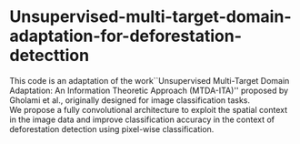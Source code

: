# Unsupervised-multi-target-domain-adaptation-for-deforestation-detecttion

This code is an adaptation of the work``Unsupervised Multi-Target Domain Adaptation: An Information Theoretic Approach (MTDA-ITA)'' proposed by Gholami et al., originally designed for image classification tasks.  
We propose a fully convolutional architecture to exploit the spatial context in the image data and improve classification accuracy in the context of deforestation detection using pixel-wise classification.
